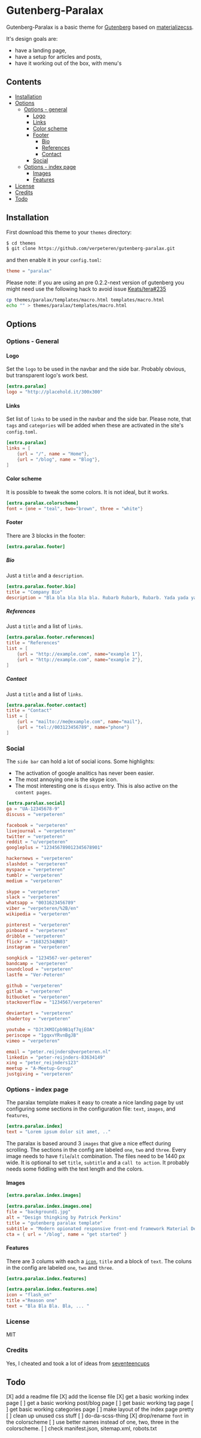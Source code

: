 # Gutenberg-Paralax

Gutenberg-Paralax is a basic theme for [Gutenberg](https://getgutenberg.io) based on [materializecss](https://materializecss.com).

It's design goals are:

* have a landing page,
* have a setup for articles and posts, 
* have it working out of the box, with menu's

## Contents

- [Installation](#installation)
- [Options](#options)
  - [Options - general ](#options-general)
    - [Logo](#logo)
    - [Links](#links)
    - [Color scheme](#color-scheme)
    - [Footer](#footer)
      - [Bio](#bio)
      - [References](#references)
      - [Contact](#contact)
    - [Social](#social)
  - [Options - index page ](#options-index-page)
    - [Images](#images)
    - [Features](#features)
- [License](license)
- [Credits](#credits)
- [Todo](#todo)

## Installation
First download this theme to your `themes` directory:

```bash
$ cd themes
$ git clone https://github.com/verpeteren/gutenberg-paralax.git
```
and then enable it in your `config.toml`:

```toml
theme = "paralax"
```

Please note: if you are using an pre 0.2.2-next version of gutenberg you might need use the following hack to avoid issue  [Keats/tera#235](https://github.com/Keats/tera/issues/235)

```bash
cp themes/paralax/templates/macro.html templates/macro.html
echo "" > themes/paralax/templates/macro.html
```

## Options 

### Options - General


#### Logo

Set the `logo` to be used in the navbar and the side bar.
Probably obvious, but transparent logo's work best.

```toml
[extra.paralax]
logo = "http://placehold.it/300x300"
```

#### Links

Set list of `links` to be used in the navbar and the side bar.
Please note, that `tags` and `categories` will be added when these are activated in the site's `config.toml`.


```toml
[extra.paralax]
links = [
    {url = "/", name = "Home"},
    {url = "/blog", name = "Blog"},
]
```

#### Color scheme

It is possible to tweak the some colors. It is not ideal, but it works.

```toml
[extra.paralax.colorscheme]
font = {one = "teal", two="brown", three = "white"}
```

#### Footer

There are 3 blocks in the footer: 

```toml
[extra.paralax.footer]
```

##### Bio

Just a `title` and a `description`.

```toml
[extra.paralax.footer.bio]
title = "Company Bio"
description = "Bla bla bla bla bla. Rubarb Rubarb, Rubarb. Yada yada yada. Bla!"
```

##### References

Just a `title` and a list of `links`.

```toml
[extra.paralax.footer.references]
title = "References"
list = [
    {url = "http://example.com", name="example 1"},
    {url = "http://example.com", name="example 2"},
]
```

##### Contact

Just a `title` and a list of `links`.

```toml
[extra.paralax.footer.contact]
title = "Contact"
list = [
    {url = "mailto://me@example.com", name="mail"},
    {url = "tel://003123456789", name="phone"}
]
```

### Social

The `side bar` can hold a lot of social icons. Some highlights:

* The activation of google analitics has never been easier.
* The most annoying one is the skype icon.
* The most interesting one is `disqus` entry. This is also active on the `content pages`.

```toml
[extra.paralax.social]
ga = "UA-12345678-9"
discuss = "verpeteren"

facebook = "verpeteren"
livejournal = "verpeteren"
twitter = "verpeteren"
reddit = "u/verpeteren"
googleplus = "123456789012345678901"

hackernews = "verpeteren"
slashdot = "verpeteren"
myspace = "verpeteren"
tumblr = "verpeteren"
medium = "verpeteren"

skype = "verpeteren"
slack = "verpeteren"
whatsapp = "0031623456789"
viber = "verpeteren/%2B/en"
wikipedia = "verpeteren"

pinterest = "verpeteren"
pinboard = "verpeteren"
dribble = "verpeteren"
flickr = "16832534@N03"
instagram = "verpeteren"

songkick = "1234567-ver-peteren"
bandcamp = "verpeteren"
soundcloud = "verpeteren"
lastfm = "Ver-Peteren"

github = "verpeteren"
gitlab = "verpeteren"
bitbucket = "verpeteren"
stackoverflow = "1234567/verpeteren"

deviantart = "verpeteren"
shadertoy = "verpeteren"

youtube = "DJtJKMICpb9B1qf7qjEOA"
periscope = "1gqxvYRvnBgJB"
vimeo = "verpeteren"

email = "peter.reijnders@verpeteren.nl"
linkedin = "peter-reijnders-83634149"
xing = "peter_reijnders123"
meetup = "A-Meetup-Group"
justgiving = "verpeteren"

```

### Options - index page

The paralax template makes it easy to create a nice landing page by ust configuring some sections in the configuration file: `text`, `images`, and `features`,

```toml
[extra.paralax.index]
text = "Lorem ipsum dolor sit amet, .."
```

The paralax is based around 3 `images` that give a nice effect during scrolling. 
The sections in the config are labeled `one`, `two` and `three`.
Every image needs to have  `file`/`alt` combination. The files need to be 1440 px wide.
It is optional to set `title`, `subtitle` and a `call to action`. It probably needs some fiddling with the text length and the colors.

#### Images

```toml
[extra.paralax.index.images]

[extra.paralax.index.images.one]
file = "background1.jpg"
alt = "Design thingking by Patrick Perkins"
title = "gutenberg paralax template"
subtitle = "Modern opionated responsive front-end framework Material Design static templates"
cta = { url = "/blog", name = "get started" }
```

#### Features

There are 3 colums with each a [`icon`](http://materializecss.com/icons.html), `title` and a block of `text`.
The coluns in the config are labeled `one`, `two` and `three`.

```toml
[extra.paralax.index.features]

[extra.paralax.index.features.one]
icon = "flash_on"
title ="Reason one"
text = "Bla Bla Bla. Bla, ... "
```
### License

MIT

### Credits

Yes, I cheated and took a lot of ideas from [seventeencups]( https://github.com/17cupsofcoffee/seventeencups.net)

## Todo
[X] add a readme file
[X] add the license file 
[X] get a basic working index page
[ ] get a basic working post/blog page
[ ] get basic working tag page
[ ] get basic working categories page
[ ] make layout of the index page pretty
[ ] clean up unused css stuff
[ ] do-da-scss-thing 
[X] drop/rename `font` in the colorscheme
[ ] use better names instead of one, two, three in the colorscheme.
[ ] check manifest.json, sitemap.xml, robots.txt
